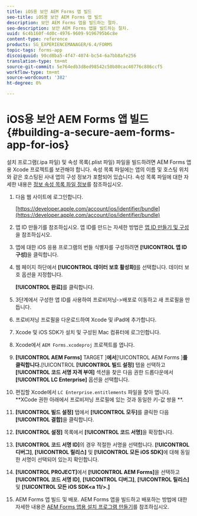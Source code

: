 ```yaml
---
title: iOS용 보안 AEM Forms 앱 빌드
seo-title: iOS용 보안 AEM Forms 앱 빌드
description: 보안 AEM Forms 앱을 빌드하는 절차.
seo-description: 보안 AEM Forms 앱을 빌드하는 절차.
uuid: 6c4b160f-4d0c-4976-9609-9196795b6c8e
content-type: reference
products: SG_EXPERIENCEMANAGER/6.4/FORMS
topic-tags: forms-app
discoiquuid: 90cd8ba5-4f47-4074-bc54-6a7bb8afe256
translation-type: tm+mt
source-git-commit: 5e764edb3d8ed98542c50b80cac40776c886ccf5
workflow-type: tm+mt
source-wordcount: '382'
ht-degree: 0%

---
```



# iOS용 보안 AEM Forms 앱 빌드 {#building-a-secure-aem-forms-app-for-ios}

설치 프로그램(.ipa 파일) 및 속성 목록(.plist 파일) 파일을 빌드하려면 AEM Forms 앱용 Xcode 프로젝트를 보관해야 합니다. 속성 목록 파일에는 앱의 이름 및 호스팅 위치와 같은 호스팅된 사내 앱의 구성 정보가 포함되어 있습니다. 속성 목록 파일에 대한 자세한 내용은 [정보 속성 목록 파일 정보](https://developer.apple.com/library/ios/#documentation/general/Reference/InfoPlistKeyReference/Articles/AboutInformationPropertyListFiles.html)를 참조하십시오.

1. 다음 웹 사이트에 로그인합니다.

   [https://developer.apple.com/account/ios/identifier/bundle](https://developer.apple.com/account/ios/identifier/bundle)

1. 앱 ID 만들기를 참조하십시오. 앱 ID를 만드는 자세한 방법은 [앱 ID 만들기 및 구성](https://developer.apple.com/library/ios/documentation/IDEs/Conceptual/AppDistributionGuide/MaintainingProfiles/MaintainingProfiles.html)을 참조하십시오.
1. 앱에 대한 iOS 응용 프로그램의 번들 식별자를 구성하려면 **[!UICONTROL 앱 ID 구성]**&#x200B;을 클릭합니다.
1. 웹 페이지 하단에서 **[!UICONTROL 데이터 보호 활성화]**&#x200B;를 선택합니다. 데이터 보호 옵션을 지정합니다.

   **[!UICONTROL 완료]**&#x200B;를 클릭합니다.

1. 3단계에서 구성한 앱 ID를 사용하여 프로비저닝->배포로 이동하고 새 프로필을 만듭니다.
1. 프로비저닝 프로필을 다운로드하여 Xcode 및 iPad에 추가합니다.
1. Xcode 및 iOS SDK가 설치 및 구성된 Mac 컴퓨터에 로그인합니다.
1. Xcode에서 `AEM Forms.xcodeproj` 프로젝트를 엽니다.
1. **[!UICONTROL AEM Forms]** TARGET ]**에서**[!UICONTROL  AEM Forms ]**를 클릭합니다.**[!UICONTROL  **[!UICONTROL 빌드 설정]** 탭을 선택하고 **[!UICONTROL 코드 서명 자격 부여]** 섹션을 찾은 다음 권한 드롭다운에서 **[!UICONTROL LC Enterprise]** 옵션을 선택합니다.
1. 편집할 Xcode에서 `LC Enterprise.entitlements` 파일을 찾아 엽니다. **XCode 권한 아래에서 프로비저닝 프로필에 있는 것과 동일한 키-값 쌍을 **.
1. **[!UICONTROL 빌드 설정]** 탭에서 **[!UICONTROL 모두]**&#x200B;를 클릭한 다음 **[!UICONTROL 결합]**&#x200B;을 클릭합니다.
1. **[!UICONTROL 설정]** 목록에서 **[!UICONTROL 코드 서명]**&#x200B;을 확장합니다.
1. **[!UICONTROL 코드 서명 ID]**&#x200B;의 경우 적절한 서명을 선택합니다. **[!UICONTROL 디버그]**, **[!UICONTROL 릴리스]** 및 **[!UICONTROL 모든 iOS SDK]**&#x200B;에 대해 동일한 서명이 선택되어 있는지 확인합니다.
1. **[!UICONTROL PROJECT]**&#x200B;에서 **[!UICONTROL AEM Forms]**&#x200B;을 선택하고 **[!UICONTROL 코드 서명 ID]**, **[!UICONTROL 디버그]**, **[!UICONTROL 릴리스]** 및 **[!UICONTROL 모든 iOS SDK&lt;a 11/>.]**
1. AEM Forms 앱 빌드 및 배포. AEM Forms 앱을 빌드하고 배포하는 방법에 대한 자세한 내용은 [AEM Forms 앱용 설치 프로그램 만들기](setup-xcode-project-build-installer.md#build-the-installer-for-the-mobile-workspace-app)를 참조하십시오.
